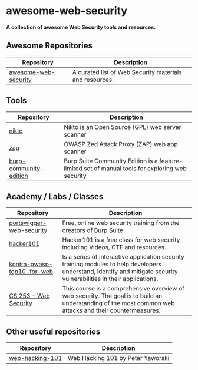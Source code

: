 # awesome-web-security

**A collection of awesome Web Security tools and resources.**

## Awesome Repositories

Repository | Description
---- | ----
[awesome-web-security](https://github.com/qazbnm456/awesome-web-security)| A curated list of Web Security materials and resources. 

## Tools
Repository | Description
---- | ----
[nikto](https://tools.kali.org/information-gathering/nikto)| Nikto is an Open Source (GPL) web server scanner
[zap](https://www.zaproxy.org) | OWASP Zed Attack Proxy (ZAP) web app scanner
[burp-community-edition](https://portswigger.net/burp/communitydownload) | Burp Suite Community Edition is a feature-limited set of manual tools for exploring web security


## Academy / Labs / Classes
Repository | Description
---- | ----
[portswigger-web-security](https://portswigger.net/web-security) | Free, online web security training from the creators of Burp Suite |
[hacker101](https://www.hacker101.com/) | Hacker101 is a free class for web security including Videos, CTF and resources. |
[kontra-owasp-top10-for-web](https://application.security/free/owasp-top-10-API) | Is a series of interactive application security training modules to help developers understand, identify and mitigate security vulnerabilities in their applications. |
| [CS 253 - Web Security](https://web.stanford.edu/class/cs253/) | This course is a comprehensive overview of web security. The goal is to build an understanding of the most common web attacks and their countermeasures. |

## Other useful repositories
Repository | Description
---- | ----
[web-hacking-101](https://leanpub.com/web-hacking-101/read) | Web Hacking 101 by Peter Yaworski


